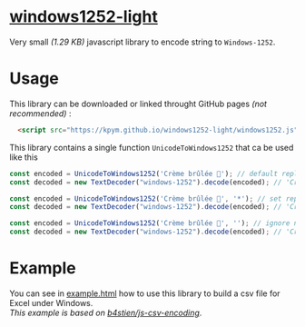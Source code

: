 # [windows1252-light](https://github.com/kpym/windows1252-light)

Very small _(1.29 KB)_ javascript library to encode string to `Windows-1252`.

# Usage

This library can be downloaded or linked throught GitHub pages _(not recommended)_ :

```html
  <script src="https://kpym.github.io/windows1252-light/windows1252.js" defer></script>
```

This library contains a single function `UnicodeToWindows1252` that ca be used like this

```js
const encoded = UnicodeToWindows1252('Crème brûlée 🙂'); // default replacement character is '?'
const decoded = new TextDecoder("windows-1252").decode(encoded); // 'Crème brûlée ?'
```

```js
const encoded = UnicodeToWindows1252('Crème brûlée 🙂', '*'); // set replacement character to '*'
const decoded = new TextDecoder("windows-1252").decode(encoded); // 'Crème brûlée *'
```

```js
const encoded = UnicodeToWindows1252('Crème brûlée 🙂', ''); // ignore non encodable characters
const decoded = new TextDecoder("windows-1252").decode(encoded); // 'Crème brûlée '
```

# Example

You can see in [example.html](example.html) how to use this library to build a csv file for Excel under Windows.<br>
_This example is based on [b4stien/js-csv-encoding](https://github.com/b4stien/js-csv-encoding)_.

